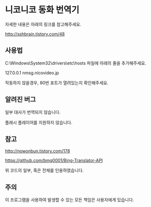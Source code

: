 # 니코니코 동화 번역기

자세한 내용은 아래의 링크를 참고해주세요.

http://sshbrain.tistory.com/48

## 사용법

C:\Windows\System32\drivers\etc\hosts 파일에 아래의 줄을 추가해주세요.

127.0.0.1 nmsg.nicovideo.jp

작동하지 않을경우, 80번 포트가 열려있는지 확인해주세요.

## 알려진 버그

일부 대사가 번역되지 않습니다.

플래시 플레이어를 지원하지 않습니다.

## 참고

http://nowonbun.tistory.com/178

https://github.com/bmg0001/Bing-Translator-API

위 코드의 일부, 혹은 전체를 인용하였습니다.

## 주의

이 프로그램을 사용하여 발생할 수 있는 모든 책임은 사용자에게 있습니다.
